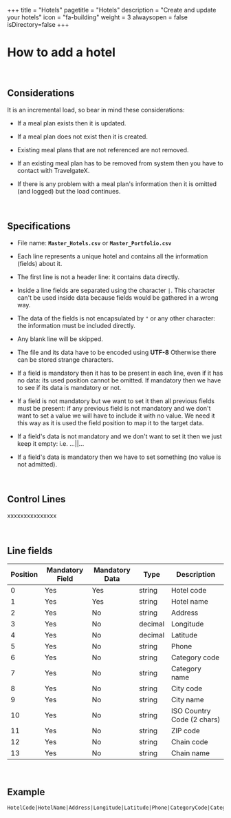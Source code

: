 +++
title = "Hotels"
pagetitle = "Hotels"
description = "Create and update your hotels"
icon = "fa-building"
weight = 3
alwaysopen = false
isDirectory=false
+++


# How to add a hotel

</br>

## Considerations

It is an incremental load, so bear in mind these considerations:

* If a meal plan exists then it is updated. 

* If a meal plan does not exist then it is created. 

* Existing meal plans that are not referenced are not removed. 

* If an existing meal plan has to be removed from system then you have to contact with TravelgateX. 

* If there is any problem with a meal plan's information then it is omitted (and logged) but the load continues.

</br>

## Specifications

* File name: **`Master_Hotels.csv`** or **`Master_Portfolio.csv`**

* Each line represents a unique hotel and contains all the information (fields) about it.

* The first line is not a header line: it contains data directly. 

* Inside a line fields are separated using the character `|`. This character can't be used inside data because fields would be gathered in a wrong way. 

* The data of the fields is not encapsulated by `"` or any other character: the information must be included directly. 

* Any blank line will be skipped. 

* The file and its data have to be encoded using **UTF-8** Otherwise there can be stored strange characters.

* If a field is mandatory then it has to be present in each line, even if it has no data: its used position cannot be omitted. If mandatory then we have to see if its data is mandatory or not.

* If a field is not mandatory but we want to set it then all previous fields must be present: if any previous field is not mandatory and we don't want to set a value we will have to include it with no value. We need it this way as it is used the field position to map it to the target data.

* If a field's data is not mandatory and we don't want to set it then we just keep it empty: i.e. ...||...

* If a field's data is mandatory then we have to set something (no value is not admitted). 

</br>

## Control Lines

  xxxxxxxxxxxxxxx

</br>

## Line fields
  
| **Position** | **Mandatory Field** | **Mandatory Data**	| **Type** | **Description**|
| -----------  | ------------------- | ------------------ | -------- | ---------------|
| 0     	     | Yes                 |	Yes               | string   | Hotel code
| 1     	     | Yes                 |	Yes               | string   | Hotel name
| 2     	     | Yes                 |	No                | string   | Address
| 3     	     | Yes                 |	No                | decimal  | Longitude
| 4     	     | Yes                 |	No                | decimal  | Latitude
| 5     	     | Yes                 |	No                | string   | Phone
| 6     	     | Yes                 |	No                | string   | Category code
| 7     	     | Yes                 |	No                | string   | Category name
| 8     	     | Yes                 |	No                | string   | City code
| 9     	     | Yes                 |	No                | string   | City name
| 10     	     | Yes                 |	No                | string   | ISO Country Code (2 chars)
| 11    	     | Yes                 |	No                | string   | ZIP code
| 12     	     | Yes                 |	No                | string   | Chain code
| 13    	     | Yes                 |	No                | string   | Chain name

</br>

## Example

~~~
HotelCode|HotelName|Address|Longitude|Latitude|Phone|CategoryCode|CategoryName|Citycode|CityName|ISOCountryCode|ZIPCode|ChainCode|ChainName
~~~
